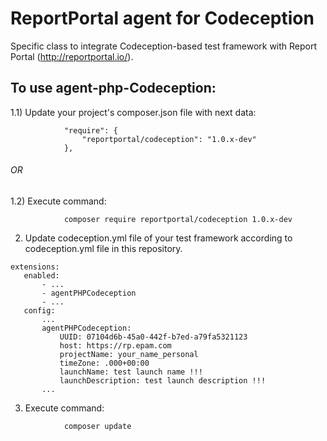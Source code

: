 # ReportPortal agent for Codeception
Specific class to integrate Codeception-based test framework with Report Portal (http://reportportal.io/).

## To use agent-php-Codeception: 

1.1) Update your project's composer.json file with next data:
```
            "require": {
                "reportportal/codeception": "1.0.x-dev"
            },
```
###### OR
1.2) Execute command:
```
            composer require reportportal/codeception 1.0.x-dev
```
 2) Update codeception.yml file of your test framework according to codeception.yml file in this repository.
 
 ```
 extensions:
    enabled:
        - ...
        - agentPHPCodeception
        - ...        
    config:
        ...
        agentPHPCodeception:
            UUID: 07104d6b-45a0-442f-b7ed-a79fa5321123
            host: https://rp.epam.com
            projectName: your_name_personal
            timeZone: .000+00:00
            launchName: test launch name !!!
            launchDescription: test launch description !!!
        ...
 ```

3) Execute command:
```
            composer update
```

